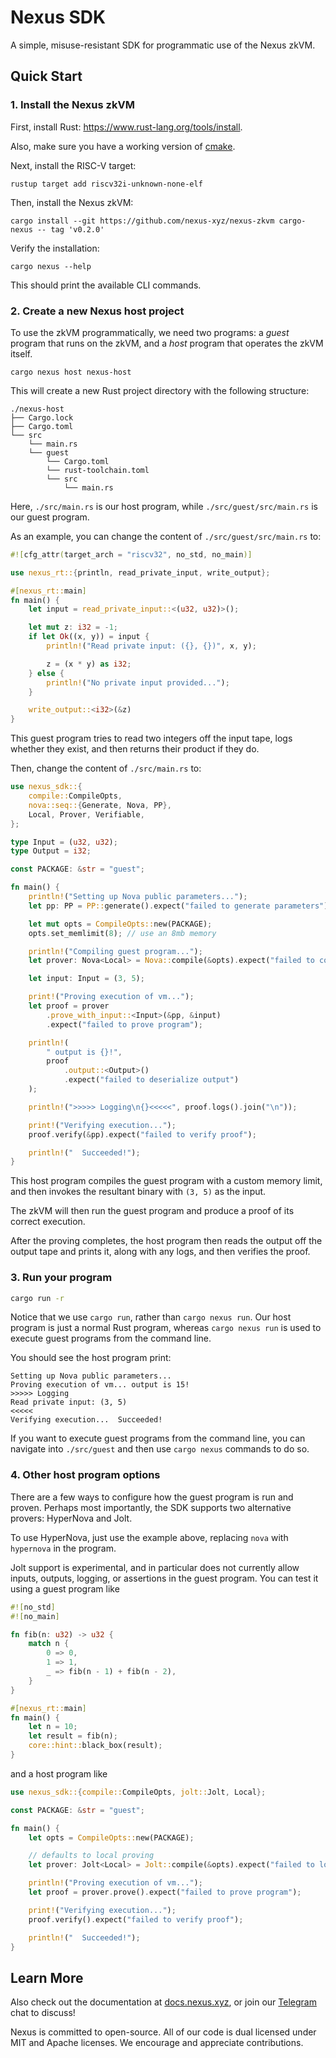 # Nexus SDK

A simple, misuse-resistant SDK for programmatic use of the Nexus zkVM.

## Quick Start

### 1. Install the Nexus zkVM

First, install Rust: https://www.rust-lang.org/tools/install.

Also, make sure you have a working version of [cmake](https://cmake.org/).

Next, install the RISC-V target:

```shell
rustup target add riscv32i-unknown-none-elf
```

Then, install the Nexus zkVM:

```shell
cargo install --git https://github.com/nexus-xyz/nexus-zkvm cargo-nexus -- tag 'v0.2.0'
```

Verify the installation:

```shell
cargo nexus --help
```

This should print the available CLI commands.

### 2. Create a new Nexus host project

To use the zkVM programmatically, we need two programs: a _guest_ program that runs on the zkVM, and a _host_ program that operates the zkVM itself.

```shell
cargo nexus host nexus-host
```

This will create a new Rust project directory with the following structure:

```shell
./nexus-host
├── Cargo.lock
├── Cargo.toml
└── src
    └── main.rs
    └── guest
        └── Cargo.toml
        └── rust-toolchain.toml
        └── src
            └── main.rs
```

Here, `./src/main.rs` is our host program, while `./src/guest/src/main.rs` is our guest program.

As an example, you can change the content of `./src/guest/src/main.rs` to:

```rust
#![cfg_attr(target_arch = "riscv32", no_std, no_main)]

use nexus_rt::{println, read_private_input, write_output};

#[nexus_rt::main]
fn main() {
    let input = read_private_input::<(u32, u32)>();

    let mut z: i32 = -1;
    if let Ok((x, y)) = input {
        println!("Read private input: ({}, {})", x, y);

        z = (x * y) as i32;
    } else {
        println!("No private input provided...");
    }

    write_output::<i32>(&z)
}
```

This guest program tries to read two integers off the input tape, logs whether they exist, and then returns their product if they do.

Then, change the content of `./src/main.rs` to:

```rust
use nexus_sdk::{
    compile::CompileOpts,
    nova::seq::{Generate, Nova, PP},
    Local, Prover, Verifiable,
};

type Input = (u32, u32);
type Output = i32;

const PACKAGE: &str = "guest";

fn main() {
    println!("Setting up Nova public parameters...");
    let pp: PP = PP::generate().expect("failed to generate parameters");

    let mut opts = CompileOpts::new(PACKAGE);
    opts.set_memlimit(8); // use an 8mb memory

    println!("Compiling guest program...");
    let prover: Nova<Local> = Nova::compile(&opts).expect("failed to compile guest program");

    let input: Input = (3, 5);

    print!("Proving execution of vm...");
    let proof = prover
        .prove_with_input::<Input>(&pp, &input)
        .expect("failed to prove program");

    println!(
        " output is {}!",
        proof
            .output::<Output>()
            .expect("failed to deserialize output")
    );

    println!(">>>>> Logging\n{}<<<<<", proof.logs().join("\n"));

    print!("Verifying execution...");
    proof.verify(&pp).expect("failed to verify proof");

    println!("  Succeeded!");
}
```

This host program compiles the guest program with a custom memory limit, and then invokes the resultant binary with `(3, 5)` as the input.

The zkVM will then run the guest program and produce a proof of its correct execution.

After the proving completes, the host program then reads the output off the output tape and prints it, along with any logs, and then verifies the proof.

### 3. Run your program

```bash
cargo run -r
```

Notice that we use `cargo run`, rather than `cargo nexus run`. Our host program is just a normal Rust program, whereas `cargo nexus run` is used to execute guest programs from the command line.

You should see the host program print:

```
Setting up Nova public parameters...
Proving execution of vm... output is 15!
>>>>> Logging
Read private input: (3, 5)
<<<<<
Verifying execution...  Succeeded!
```

If you want to execute guest programs from the command line, you can navigate into `./src/guest` and then use `cargo nexus` commands to do so.

### 4. Other host program options

There are a few ways to configure how the guest program is run and proven. Perhaps most importantly, the SDK supports two alternative provers: HyperNova and Jolt.

To use HyperNova, just use the example above, replacing `nova` with `hypernova` in the program.

Jolt support is experimental, and in particular does not currently allow inputs, outputs, logging, or assertions in the guest program. You can test it using a guest program like

```rust
#![no_std]
#![no_main]

fn fib(n: u32) -> u32 {
    match n {
        0 => 0,
        1 => 1,
        _ => fib(n - 1) + fib(n - 2),
    }
}

#[nexus_rt::main]
fn main() {
    let n = 10;
    let result = fib(n);
    core::hint::black_box(result);
}
```

and a host program like

```rust
use nexus_sdk::{compile::CompileOpts, jolt::Jolt, Local};

const PACKAGE: &str = "guest";

fn main() {
    let opts = CompileOpts::new(PACKAGE);

    // defaults to local proving
    let prover: Jolt<Local> = Jolt::compile(&opts).expect("failed to load program");

    println!("Proving execution of vm...");
    let proof = prover.prove().expect("failed to prove program");

    print!("Verifying execution...");
    proof.verify().expect("failed to verify proof");

    println!("  Succeeded!");
}
```

## Learn More

Also check out the documentation at [docs.nexus.xyz](https://docs.nexus.xyz), or join our [Telegram](https://t.me/nexus_zkvm) chat to discuss!

Nexus is committed to open-source. All of our code is dual licensed under MIT and Apache licenses. We encourage and appreciate contributions.
